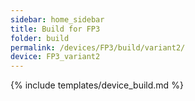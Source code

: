 ```yaml
---
sidebar: home_sidebar
title: Build for FP3
folder: build
permalink: /devices/FP3/build/variant2/
device: FP3_variant2
---
```

{% include templates/device_build.md %}
